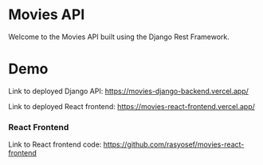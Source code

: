 # Movies API
Welcome to the Movies API built using the Django Rest Framework.

# Demo
Link to deployed Django API: https://movies-django-backend.vercel.app/

Link to deployed React frontend: https://movies-react-frontend.vercel.app/

### React Frontend
Link to React frontend code: https://github.com/rasyosef/movies-react-frontend 
